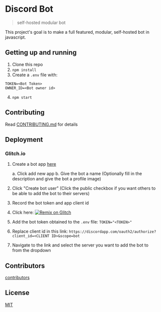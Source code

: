 # Discord Bot

> self-hosted modular bot

This project's goal is to make a full featured, modular, self-hosted bot in javascript.

## Getting up and running
1. Clone this repo
2. `npm install`
3. Create a `.env` file with:
```
TOKEN=<Bot Token>
OWNER_ID=<Bot owner id>
```
4. `npm start`

## Contributing

Read [CONTRIBUTING.md](CONTRIBUTING.md) for details

## Deployment
### Glitch.io
1. Create a bot app [here](https://discordapp.com/developers/applications/me)

    a. Click add new app
    b. Give the bot a name (Optionally fill in the description and give the bot a profile image)
2. Click "Create bot user" (Click the public checkbox if you want others to be able to add the bot to their servers)
3. Record the bot token and app client id
4. Click here: [![Remix on Glitch](https://cdn.glitch.com/2703baf2-b643-4da7-ab91-7ee2a2d00b5b%2Fremix-button.svg)](https://glitch.com/edit/#!/import/github/https://github.com/campDevs/DiscordBot/)
5. Add the bot token obtained to the `.env` file: `TOKEN="<TOKEN>"`
6. Replace client id in this link: `https://discordapp.com/oauth2/authorize?client_id=<CLIENT ID>&scope=bot`
7. Navigate to the link and select the server you want to add the bot to from the dropdown

## Contributors

[contributors](https://github.com/campDevs/DiscordBot/contributors)

## License

[MIT](LICENSE.md)
